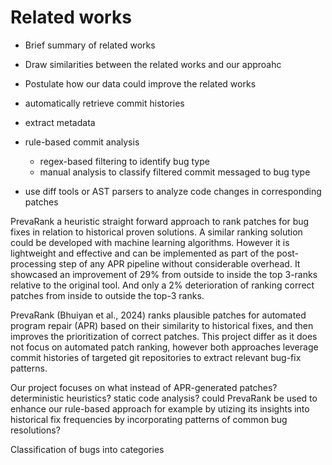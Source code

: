 # Related works

- Brief summary of related works
- Draw similarities between the related works and our approahc
- Postulate how our data could improve the related works


- automatically  retrieve commit histories
- extract metadata
- rule-based commit analysis
  - regex-based filtering to identify bug type
  - manual analysis to classify filtered commit messaged to bug type
- use diff tools or AST parsers to analyze code changes in corresponding patches

PrevaRank a heuristic straight forward approach to rank patches for bug fixes in relation to historical proven solutions. A similar ranking solution could be developed with machine learning algorithms. However it is lightweight and effective and can be implemented as part of the post-processing step of any APR pipeline without considerable overhead. It showcased an improvement of 29% from outside to inside the top 3-ranks relative to the original tool. And only a 2% deterioration of ranking correct patches from inside to outside the top-3 ranks.

PrevaRank (Bhuiyan et al., 2024) ranks plausible patches for automated program repair (APR) based on their similarity to historical fixes, and then improves the prioritization of correct patches. This project differ as it does not focus on automated patch ranking, however both approaches leverage commit histories of targeted git repositories to extract relevant bug-fix patterns.

Our project focuses on what instead of APR-generated patches?
    deterministic heuristics?
    static code analysis?
    could PrevaRank be used to enhance our rule-based approach for example by utizing its insights into historical fix frequencies by incorporating patterns of common bug resolutions?


Classification of bugs into categories
